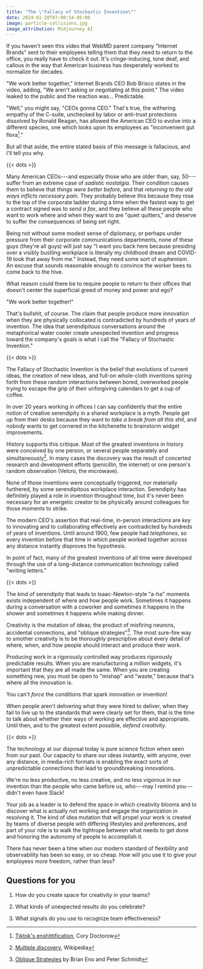 ```yaml
---
title: "The \"Fallacy of Stochastic Invention\""
date: 2024-01-20T07:00:54-05:00
image: particle-collisions.jpg
image_attribution: Midjourney AI
---
```


If you haven't seen this video that WebMD parent company "Internet Brands" sent
to their employees telling them that they need to return to the office, you
really have to check it out. It's cringe-inducing, tone deaf, and callous in
the way that American business has desperately worked to normalize for decades.

"We work better together," Internet Brands CEO Bob Brisco states in the video,
adding, "We aren't asking or negotiating at this point." The video leaked to the
public and the reaction was... Predictable.

"Well," you might say, "CEOs gonna CEO." That's true, the withering empathy of
the C-suite, unchecked by labor or anti-trust protections dissolved by Ronald
Reagan, has allowed the American CEO to evolve into a different species, one
which looks upon its employees as "inconvenient gut flora[^1]."

But all that aside, the entire stated basis of this message is fallacious, and
I'll tell you why.

<!--more-->
{{< dots >}}

Many American CEOs---and especially those who are older than, say, 50---suffer
from an extreme case of *sadistic nostalgia*. Their condition causes them to
believe that *things were better before*, and that *returning to the old ways
inflicts necessary pain*. They probably believe this because they rose to the
top of the corporate ladder during a time when the fastest way to get a contract
signed was to *send a fax*, and they believe all these people who want to work
where and when they want to are "quiet quitters," and deserve to suffer the
consequences of being set right.

Being not without some modest sense of diplomacy, or perhaps under pressure from
their corporate communications departments, none of these guys (they're all
guys) will just say "I want you back here because presiding over a visibly
bustling workplace is literally my childhood dream and COVID-19 took that away
from me." Instead, they need some sort of euphemism. An excuse that sounds
reasonable enough to convince the worker bees to come back to the hive.

What reason could there be to require people to return to their offices that
doesn't center the superficial greed of money and power and ego?

"We work better together!"

That's bullshit, of course. The claim that people produce more innovation when
they are physically collocated is contradicted by hundreds of years of
invention. The idea that serendipitous conversations around the metaphorical
water cooler create unexpected invention and progress toward the company's
goals is what I call the "Fallacy of Stochastic Invention."

{{< dots >}}

The Fallacy of Stochastic Invention is the belief that evolutions of current
ideas, the creation of new ideas, and full-on whole-cloth inventions spring
forth from these random interactions between bored, overworked people trying to
escape the grip of their unforgiving calendars to get a cup of coffee.

In over 20 years working in offices I can say confidently that the entire notion
of creative serendipity in a shared workplace is a myth. People get up from
their desks because they want to *take a break from all this shit*, and nobody
wants to get cornered in the kitchenette to brainstorm widget improvements.

History supports this critique. Most of the greatest inventions in history were
conceived by one person, or several people separately and simultaneously[^2]. In
many cases the discovery was the result of concerted research and development
efforts (penicillin, the internet) or one person's random observation (Velcro,
the microwave).

None of those inventions were conceptually triggered, nor materially furthered,
by some serendipitous workplace interaction. Serendipity has definitely played a
role in invention throughout time, but it's never been necessary for an
energetic creator to be physically around colleagues for those moments to
strike.

The modern CEO's assertion that real-time, in-person interactions are *key* to
innovating and to collaborating effectively are contradicted by hundreds of
years of inventions. Until around 1900, few people had *telephones*, so every
invention before that time in which people worked together across any distance
instantly disproves the hypothesis.

In point of fact, many of the greatest inventions of all time were developed
through the use of a long-distance communication technology called "writing
letters."

{{< dots >}}

The kind of serendipity that leads to Isaac-Newton-style "a-ha" moments exists
independent of where and how people work. Sometimes it happens during a
conversation with a coworker and sometimes it happens in the shower and
sometimes it happens while making dinner.

Creativity is the mutation of ideas; the product of misfiring neurons,
accidental connections, and "oblique strategies"[^3]. The most sure-fire way to
smother creativity is to be thoroughly prescriptive about every detail of where,
when, and how people should interact and produce their work.

Producing work in a rigorously controlled way produces rigorously predictable
results. When you are manufacturing a million widgets, it's important that they
are all made the same. When you are creating something new, you must be open to
"mishap" and "waste," because that's where all the innovation is.

You can't *force* the conditions that spark innovation or invention!

When people aren't delivering what they were hired to deliver, when they fail to
live up to the standards that were clearly set for them, that is the time to
talk about whether their ways of working are effective and appropriate. Until
then, and to the greatest extent possible, *defend creativity*.

{{< dots >}}

The technology at our disposal today is pure science fiction when seen from our
past. Our capacity to share our ideas instantly, with anyone, over any distance,
in media-rich formats is enabling the exact sorts of unpredictable connections
that lead to groundbreaking innovations.

We're no less productive, no less creative, and no less vigorous in our
invention than the people who came before us, who---may I remind you---didn't
even have Slack!

Your job as a leader is to defend the space in which creativity blooms and to
discover what is actually not working and engage the organization in resolving
it. The kind of idea mutation that will propel your work is created by teams of
diverse people with differing lifestyles and preferences, and part of your role
is to walk the tightrope between what needs to get done and honoring the
autonomy of people to accomplish it.

There has never been a time when our modern standard of flexibility and
observability has been so easy, or so cheap. How will you use it to give your
employees *more* freedom, rather than less?

## Questions for you

1. How do you create space for creativity in your teams?

2. What kinds of unexpected results do you celebrate?

3. What signals do you use to recognize team effectiveness?

[md]: https://en.wikipedia.org/wiki/Multiple_discovery
[taylorism]: https://en.wikipedia.org/wiki/Scientific_management

[^1]:
    [Tiktok's enshittification](https://pluralistic.net/2023/01/21/potemkin-ai/),
    Cory Doctorow

[^2]: [Multiple discovery][md], Wikipedia

[^3]: [Oblique Strategies](https://www.enoshop.co.uk/product/oblique-strategies.html)
    by Brian Eno and Peter Schmidt
